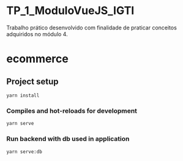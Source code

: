 # TP_1_ModuloVueJS_IGTI

Trabalho prático desenvolvido com finalidade de praticar conceitos adquiridos no módulo 4.

# ecommerce

## Project setup
```
yarn install
```

### Compiles and hot-reloads for development
```
yarn serve
```

### Run backend with db used in application
```
yarn serve:db
```
